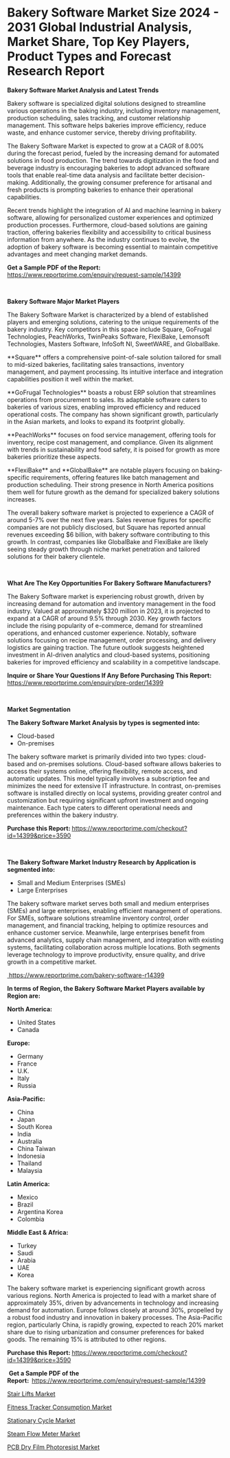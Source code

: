 <p><h1>Bakery Software Market Size 2024 - 2031 Global Industrial Analysis, Market Share, Top Key Players, Product Types and Forecast Research Report</h1></p><p><strong>Bakery Software Market Analysis and Latest Trends</strong></p>
<p><p>Bakery software is specialized digital solutions designed to streamline various operations in the baking industry, including inventory management, production scheduling, sales tracking, and customer relationship management. This software helps bakeries improve efficiency, reduce waste, and enhance customer service, thereby driving profitability.</p><p>The Bakery Software Market is expected to grow at a CAGR of 8.00% during the forecast period, fueled by the increasing demand for automated solutions in food production. The trend towards digitization in the food and beverage industry is encouraging bakeries to adopt advanced software tools that enable real-time data analysis and facilitate better decision-making. Additionally, the growing consumer preference for artisanal and fresh products is prompting bakeries to enhance their operational capabilities.</p><p>Recent trends highlight the integration of AI and machine learning in bakery software, allowing for personalized customer experiences and optimized production processes. Furthermore, cloud-based solutions are gaining traction, offering bakeries flexibility and accessibility to critical business information from anywhere. As the industry continues to evolve, the adoption of bakery software is becoming essential to maintain competitive advantages and meet changing market demands.</p></p>
<p><strong>Get a Sample PDF of the Report:&nbsp;</strong> <a href="https://www.reportprime.com/enquiry/request-sample/14399?utm_campaign=1832&utm_medium=2&utm_source=Github&utm_content=ia&utm_term=29112024&utm_id=bakery-software">https://www.reportprime.com/enquiry/request-sample/14399</a></p>
<p>&nbsp;</p>
<p><strong>Bakery Software Major Market Players</strong></p>
<p><p>The Bakery Software Market is characterized by a blend of established players and emerging solutions, catering to the unique requirements of the bakery industry. Key competitors in this space include Square, GoFrugal Technologies, PeachWorks, TwinPeaks Software, FlexiBake, Lemonsoft Technologies, Masters Software, InfoSoft NI, SweetWARE, and GlobalBake.</p><p>**Square** offers a comprehensive point-of-sale solution tailored for small to mid-sized bakeries, facilitating sales transactions, inventory management, and payment processing. Its intuitive interface and integration capabilities position it well within the market.</p><p>**GoFrugal Technologies** boasts a robust ERP solution that streamlines operations from procurement to sales. Its adaptable software caters to bakeries of various sizes, enabling improved efficiency and reduced operational costs. The company has shown significant growth, particularly in the Asian markets, and looks to expand its footprint globally.</p><p>**PeachWorks** focuses on food service management, offering tools for inventory, recipe cost management, and compliance. Given its alignment with trends in sustainability and food safety, it is poised for growth as more bakeries prioritize these aspects.</p><p>**FlexiBake** and **GlobalBake** are notable players focusing on baking-specific requirements, offering features like batch management and production scheduling. Their strong presence in North America positions them well for future growth as the demand for specialized bakery solutions increases.</p><p>The overall bakery software market is projected to experience a CAGR of around 5-7% over the next five years. Sales revenue figures for specific companies are not publicly disclosed, but Square has reported annual revenues exceeding $6 billion, with bakery software contributing to this growth. In contrast, companies like GlobalBake and FlexiBake are likely seeing steady growth through niche market penetration and tailored solutions for their bakery clientele.</p></p>
<p>&nbsp;</p>
<p><strong>What Are The Key Opportunities For Bakery Software Manufacturers?</strong></p>
<p><p>The Bakery Software market is experiencing robust growth, driven by increasing demand for automation and inventory management in the food industry. Valued at approximately $320 million in 2023, it is projected to expand at a CAGR of around 9.5% through 2030. Key growth factors include the rising popularity of e-commerce, demand for streamlined operations, and enhanced customer experience. Notably, software solutions focusing on recipe management, order processing, and delivery logistics are gaining traction. The future outlook suggests heightened investment in AI-driven analytics and cloud-based systems, positioning bakeries for improved efficiency and scalability in a competitive landscape.</p></p>
<p><strong>Inquire or Share Your Questions If Any Before Purchasing This Report:</strong> <a href="https://www.reportprime.com/enquiry/pre-order/14399?utm_campaign=1832&utm_medium=2&utm_source=Github&utm_content=ia&utm_term=29112024&utm_id=bakery-software">https://www.reportprime.com/enquiry/pre-order/14399</a></p>
<p>&nbsp;</p>
<p><strong>Market Segmentation</strong></p>
<p><strong>The Bakery Software Market Analysis by types is segmented into:</strong></p>
<p><ul><li>Cloud-based</li><li>On-premises</li></ul></p>
<p><p>The bakery software market is primarily divided into two types: cloud-based and on-premises solutions. Cloud-based software allows bakeries to access their systems online, offering flexibility, remote access, and automatic updates. This model typically involves a subscription fee and minimizes the need for extensive IT infrastructure. In contrast, on-premises software is installed directly on local systems, providing greater control and customization but requiring significant upfront investment and ongoing maintenance. Each type caters to different operational needs and preferences within the bakery industry.</p></p>
<p><strong>Purchase this Report:&nbsp;</strong><a href="https://www.reportprime.com/checkout?id=14399&price=3590&utm_campaign=1832&utm_medium=2&utm_source=Github&utm_content=ia&utm_term=29112024&utm_id=bakery-software">https://www.reportprime.com/checkout?id=14399&price=3590</a></p>
<p>&nbsp;</p>
<p><strong>The Bakery Software Market Industry Research by Application is segmented into:</strong></p>
<p><ul><li>Small and Medium Enterprises (SMEs)</li><li>Large Enterprises</li></ul></p>
<p><p>The bakery software market serves both small and medium enterprises (SMEs) and large enterprises, enabling efficient management of operations. For SMEs, software solutions streamline inventory control, order management, and financial tracking, helping to optimize resources and enhance customer service. Meanwhile, large enterprises benefit from advanced analytics, supply chain management, and integration with existing systems, facilitating collaboration across multiple locations. Both segments leverage technology to improve productivity, ensure quality, and drive growth in a competitive market.</p></p>
<p><a href="https://www.reportprime.com/bakery-software-r14399?utm_campaign=1832&utm_medium=2&utm_source=Github&utm_content=ia&utm_term=29112024&utm_id=bakery-software">&nbsp;https://www.reportprime.com/bakery-software-r14399</a></p>
<p><strong>In terms of Region, the Bakery Software Market Players available by Region are:</strong></p>
<p>
    <p> <strong> North America: </strong>
        <ul>
            <li>United States</li>
            <li>Canada</li>
        </ul>
        </p> 
    <p> <strong> Europe: </strong>
        <ul>
            <li>Germany</li>
            <li>France</li>
            <li>U.K.</li>
            <li>Italy</li>
            <li>Russia</li>
        </ul>
        </p> 
    <p> <strong> Asia-Pacific: </strong>
        <ul>
            <li>China</li>
            <li>Japan</li>
            <li>South Korea</li>
            <li>India</li>
            <li>Australia</li>
            <li>China Taiwan</li>
            <li>Indonesia</li>
            <li>Thailand</li>
            <li>Malaysia</li>
        </ul>
        </p> 
    <p> <strong> Latin America: </strong>
        <ul>
            <li>Mexico</li>
            <li>Brazil</li>
            <li>Argentina Korea</li>
            <li>Colombia</li>
        </ul>
        </p> 
    <p> <strong> Middle East & Africa: </strong>
        <ul>
            <li>Turkey</li>
            <li>Saudi</li>
            <li>Arabia</li>
            <li>UAE</li>
            <li>Korea</li>
        </ul>
    </p>
    </p>
<p><p>The bakery software market is experiencing significant growth across various regions. North America is projected to lead with a market share of approximately 35%, driven by advancements in technology and increasing demand for automation. Europe follows closely at around 30%, propelled by a robust food industry and innovation in bakery processes. The Asia-Pacific region, particularly China, is rapidly growing, expected to reach 20% market share due to rising urbanization and consumer preferences for baked goods. The remaining 15% is attributed to other regions.</p></p>
<p><strong>Purchase this Report: </strong><a href="https://www.reportprime.com/checkout?id=14399&price=3590&utm_campaign=1832&utm_medium=2&utm_source=Github&utm_content=ia&utm_term=29112024&utm_id=bakery-software">https://www.reportprime.com/checkout?id=14399&price=3590</a></p>
<p>&nbsp;<strong>Get a Sample PDF of the Report:&nbsp;&nbsp;</strong><a href="https://www.reportprime.com/enquiry/request-sample/14399?utm_campaign=1832&utm_medium=2&utm_source=Github&utm_content=ia&utm_term=29112024&utm_id=bakery-software">https://www.reportprime.com/enquiry/request-sample/14399</a></p>
<p><strong></strong></p>
<p><p><a href="https://www.linkedin.com/pulse/future-innovation-global-stair-lifts-market-growth-opportunities-133re?utm_campaign=1832&utm_medium=2&utm_source=Github&utm_content=ia&utm_term=29112024&utm_id=bakery-software">Stair Lifts Market</a></p><p><a href="https://issuu.com/reportprime-2/docs/fitness-tracker-consumption-market-size-2030.pptx?utm_campaign=1832&utm_medium=2&utm_source=Github&utm_content=ia&utm_term=29112024&utm_id=bakery-software">Fitness Tracker Consumption Market</a></p><p><a href="https://www.linkedin.com/pulse/stationary-cycle-market-metrics-like-size-growth-share-o5pzf?utm_campaign=1832&utm_medium=2&utm_source=Github&utm_content=ia&utm_term=29112024&utm_id=bakery-software">Stationary Cycle Market</a></p><p><a href="https://www.linkedin.com/pulse/steam-flow-meter-market-outlook-complete-industry-analysis-xghte?utm_campaign=1832&utm_medium=2&utm_source=Github&utm_content=ia&utm_term=29112024&utm_id=bakery-software">Steam Flow Meter Market</a></p><p><a href="https://issuu.com/reportprime-2/docs/pcb-dry-film-photoresist-market-size-2030.pptx?utm_campaign=1832&utm_medium=2&utm_source=Github&utm_content=ia&utm_term=29112024&utm_id=bakery-software">PCB Dry Film Photoresist Market</a></p></p>